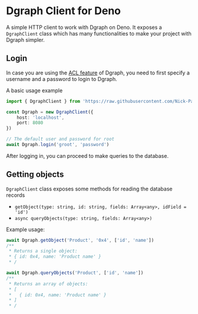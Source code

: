 # Dgraph Client for Deno

A simple HTTP client to work with Dgraph on Deno. It exposes a `DgraphClient` class which has many functionalities to make your project with Dgraph simpler.

## Login

In case you are using the [ACL feature](https://dgraph.io/docs/enterprise-features/access-control-lists/#enable-enterprise-acl-feature) of Dgraph, you need to first specify a username and a password to login to Dgraph.

A basic usage example

```ts
import { DgraphClient } from 'https://raw.githubusercontent.com/Nick-Pashkov/deno-dgraph-client/master/mod.ts'

const Dgraph = new DgraphClient({
    host: 'localhost',
    port: 8080
})

// The default user and password for root
await Dgraph.login('groot', 'password')
```
After logging in, you can proceed to make queries to the database.

## Getting objects
`DgraphClient` class exposes some methods for reading the database records

- `getObject(type: string, id: string, fields: Array<any>, idField = 'id')`
- `async queryObjects(type: string, fields: Array<any>)`

Example usage:
```ts
await Dgraph.getObject('Product', '0x4', ['id', 'name'])
/** 
 * Returns a single object:
 * { id: 0x4, name: 'Product name' }
 * /
```

```ts
await Dgraph.queryObjects('Product', ['id', 'name'])
/**
 * Returns an array of objects:
 * [
 *   { id: 0x4, name: 'Product name' }
 * ]
 * /
```